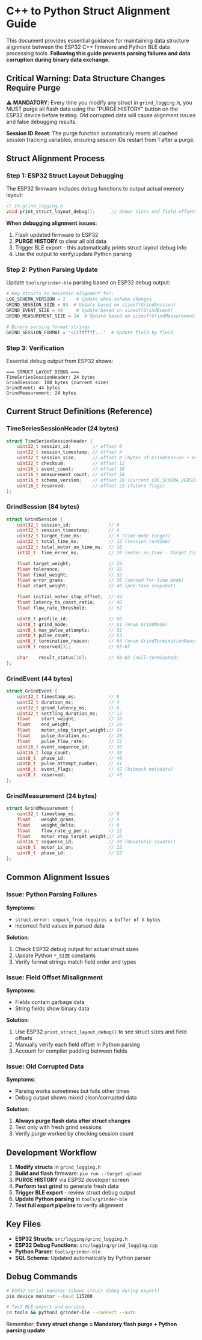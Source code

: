 # C++ to Python Struct Alignment Guide

This document provides essential guidance for maintaining data structure alignment between the ESP32 C++ firmware and Python BLE data processing tools. **Following this guide prevents parsing failures and data corruption during binary data exchange.**

## Critical Warning: Data Structure Changes Require Purge

⚠️ **MANDATORY**: Every time you modify any struct in `grind_logging.h`, you MUST purge all flash data using the "PURGE HISTORY" button on the ESP32 device before testing. Old corrupted data will cause alignment issues and false debugging results.

**Session ID Reset**: The purge function automatically resets all cached session tracking variables, ensuring session IDs restart from 1 after a purge.

## Struct Alignment Process

### Step 1: ESP32 Struct Layout Debugging

The ESP32 firmware includes debug functions to output actual memory layout:

```cpp
// In grind_logging.h
void print_struct_layout_debug();      // Shows sizes and field offsets for alignment debugging
```

**When debugging alignment issues:**
1. Flash updated firmware to ESP32
2. **PURGE HISTORY** to clear all old data
3. Trigger BLE export - this automatically prints struct layout debug info
4. Use the output to verify/update Python parsing

### Step 2: Python Parsing Update

Update `tools/grinder-ble` parsing based on ESP32 debug output:

```python
# Key structs to maintain alignment for:
LOG_SCHEMA_VERSION = 2    # Update when schema changes
GRIND_SESSION_SIZE = 84  # Update based on sizeof(GrindSession)
GRIND_EVENT_SIZE = 44     # Update based on sizeof(GrindEvent) 
GRIND_MEASUREMENT_SIZE = 24  # Update based on sizeof(GrindMeasurement)

# Binary parsing format strings
GRIND_SESSION_FORMAT = '<IIffffff...'  # Update field by field
```

### Step 3: Verification

Essential debug output from ESP32 shows:
```
=== STRUCT LAYOUT DEBUG ===
TimeSeriesSessionHeader: 24 bytes
GrindSession: 108 bytes (current size)
GrindEvent: 44 bytes  
GrindMeasurement: 24 bytes
```

## Current Struct Definitions (Reference)

### TimeSeriesSessionHeader (24 bytes)
```cpp
struct TimeSeriesSessionHeader {
    uint32_t session_id;        // offset 0
    uint32_t session_timestamp; // offset 4
    uint32_t session_size;      // offset 8 (bytes of GrindSession + events + measurements)
    uint32_t checksum;          // offset 12
    uint16_t event_count;       // offset 16
    uint16_t measurement_count; // offset 18
    uint16_t schema_version;    // offset 20 (current LOG_SCHEMA_VERSION)
    uint16_t reserved;          // offset 22 (future flags)
};
```

### GrindSession (84 bytes)
```cpp
struct GrindSession {
    uint32_t session_id;              // 0
    uint32_t session_timestamp;       // 4
    uint32_t target_time_ms;          // 8 (time-mode target)
    uint32_t total_time_ms;           // 12 (session runtime)
    uint32_t total_motor_on_time_ms;  // 16
    int32_t  time_error_ms;           // 20 (motor_on_time - target_time)

    float target_weight;              // 24
    float tolerance;                  // 28
    float final_weight;               // 32
    float error_grams;                // 36 (zeroed for time mode)
    float start_weight;               // 40 (pre-tare snapshot)

    float initial_motor_stop_offset;  // 44
    float latency_to_coast_ratio;     // 48
    float flow_rate_threshold;        // 52

    uint8_t profile_id;               // 60
    uint8_t grind_mode;               // 61 (enum GrindMode)
    uint8_t max_pulse_attempts;       // 62
    uint8_t pulse_count;              // 63
    uint8_t termination_reason;       // 64 (enum GrindTerminationReason)
    uint8_t reserved[3];              // 65-67

    char    result_status[16];        // 68-83 (null-terminated)
};
```

### GrindEvent (44 bytes)
```cpp
struct GrindEvent {
    uint32_t timestamp_ms;            // 0
    uint32_t duration_ms;             // 4
    uint32_t grind_latency_ms;        // 8
    uint32_t settling_duration_ms;    // 12
    float    start_weight;            // 16
    float    end_weight;              // 20
    float    motor_stop_target_weight;// 24
    float    pulse_duration_ms;       // 28
    float    pulse_flow_rate;         // 32
    uint16_t event_sequence_id;       // 36
    uint16_t loop_count;              // 38
    uint8_t  phase_id;                // 40
    uint8_t  pulse_attempt_number;    // 41
    uint8_t  event_flags;             // 42 (bitmask metadata)
    uint8_t  reserved;                // 43
};
```

### GrindMeasurement (24 bytes)
```cpp
struct GrindMeasurement {
    uint32_t timestamp_ms;            // 0
    float    weight_grams;            // 4
    float    weight_delta;            // 8
    float    flow_rate_g_per_s;       // 12
    float    motor_stop_target_weight;// 16
    uint16_t sequence_id;             // 20 (monotonic counter)
    uint8_t  motor_is_on;             // 22
    uint8_t  phase_id;                // 23
};
```

## Common Alignment Issues

### Issue: Python Parsing Failures
**Symptoms**: 
- `struct.error: unpack_from requires a buffer of X bytes`
- Incorrect field values in parsed data

**Solution**:
1. Check ESP32 debug output for actual struct sizes
2. Update Python `*_SIZE` constants
3. Verify format strings match field order and types

### Issue: Field Offset Misalignment  
**Symptoms**:
- Fields contain garbage data
- String fields show binary data

**Solution**:
1. Use ESP32 `print_struct_layout_debug()` to see struct sizes and field offsets
2. Manually verify each field offset in Python parsing
3. Account for compiler padding between fields

### Issue: Old Corrupted Data
**Symptoms**: 
- Parsing works sometimes but fails other times
- Debug output shows mixed clean/corrupted data

**Solution**:
1. **Always purge flash data after struct changes**
2. Test only with fresh grind sessions
3. Verify purge worked by checking session count

## Development Workflow

1. **Modify structs** in `grind_logging.h`
2. **Build and flash** firmware: `pio run --target upload`
3. **PURGE HISTORY** via ESP32 developer screen  
4. **Perform test grind** to generate fresh data
5. **Trigger BLE export** - review struct debug output
6. **Update Python parsing** in `tools/grinder-ble`
7. **Test full export pipeline** to verify alignment

## Key Files

- **ESP32 Structs**: `src/logging/grind_logging.h`
- **ESP32 Debug Functions**: `src/logging/grind_logging.cpp`
- **Python Parser**: `tools/grinder-ble` 
- **SQL Schema**: Updated automatically by Python parser

## Debug Commands

```bash
# ESP32 serial monitor (shows struct debug during export)
pio device monitor --baud 115200

# Test BLE export and parsing  
cd tools && python3 grinder-ble --connect --auto
```

Remember: **Every struct change = Mandatory flash purge + Python parsing update**
